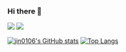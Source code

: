 ### Hi there 👋

<a href="mailto:wjinh93@gmail.com" target="_blank"><img src="https://img.shields.io/badge/wjinh93@gmail.com-EA4335?style=flat-square&amp;logo=Gmail&amp;logoColor=white"/></a>
<a href="https://www.linkedin.com/in/dongjin-woo-123bb0160/" rel="nofollow"><img src="https://img.shields.io/badge/Dongjin Woo-0A66C2?style=flat-square&amp;logo=Linkedin&amp;logoColor=white" style="max-width: 100%;"></a>


[![jin0106's GitHub stats](https://github-readme-stats.vercel.app/api?username=jin0106)](https://github.com/jin0106/github-readme-stats)
[![Top Langs](https://github-readme-stats.vercel.app/api/top-langs/?username=jin0106)](https://github.com/anuraghazra/github-readme-stats)


<!--
**jin0106/jin0106** is a ✨ _special_ ✨ repository because its `README.md` (this file) appears on your GitHub profile.

Here are some ideas to get you started:

- 🔭 I’m currently working on ...
- 🌱 I’m currently learning ...
- 👯 I’m looking to collaborate on ...
- 🤔 I’m looking for help with ...
- 💬 Ask me about ...
- 📫 How to reach me: ...
- 😄 Pronouns: ...
- ⚡ Fun fact: ...
-->
